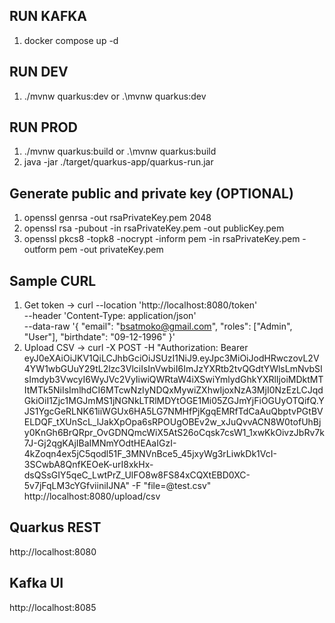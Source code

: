## RUN KAFKA
1. docker compose up -d

## RUN DEV
1. ./mvnw quarkus:dev or .\mvnw quarkus:dev

## RUN PROD
1. ./mvnw quarkus:build or .\mvnw quarkus:build
2. java -jar ./target/quarkus-app/quarkus-run.jar

## Generate public and private key (OPTIONAL)
1. openssl genrsa -out rsaPrivateKey.pem 2048
2. openssl rsa -pubout -in rsaPrivateKey.pem -out publicKey.pem
3. openssl pkcs8 -topk8 -nocrypt -inform pem -in rsaPrivateKey.pem -outform pem -out privateKey.pem

## Sample CURL
1. Get token -> curl --location 'http://localhost:8080/token' \
--header 'Content-Type: application/json' \
--data-raw '{
    "email": "bsatmoko@gmail.com",
    "roles": ["Admin", "User"],
    "birthdate": "09-12-1996"
}'
2. Upload CSV -> curl -X POST -H "Authorization: Bearer eyJ0eXAiOiJKV1QiLCJhbGciOiJSUzI1NiJ9.eyJpc3MiOiJodHRwczovL2V4YW1wbGUuY29tL2lzc3VlciIsInVwbiI6ImJzYXRtb2tvQGdtYWlsLmNvbSIsImdyb3VwcyI6WyJVc2VyIiwiQWRtaW4iXSwiYmlydGhkYXRlIjoiMDktMTItMTk5NiIsImlhdCI6MTcwNzIyNDQxMywiZXhwIjoxNzA3MjI0NzEzLCJqdGkiOiI1Zjc1MGJmMS1jNGNkLTRlMDYtOGE1Mi05ZGJmYjFiOGUyOTQifQ.YJS1YgcGeRLNK61iiWGUx6HA5LG7NMHfPjKgqEMRfTdCaAuQbptvPGtBVELDQF_tXUnScL_lJakXpOpa6sRPOUgOBEv2w_xJuQvvACN8W0tofUhBjy0KnGh6BrQRpr_OvGDNQmcWiX5AtS26oCqsk7csW1_1xwKkOivzJbRv7k7J-Gj2qgKAjIBaIMNmYOdtHEAaIGzI-4kZoqn4ex5jC5qodl51F_3MNVnBce5_45jxyWg3rLiwkDk1VcI-3SCwbA8QnfKEOeK-urI8xkHx-dsQSsGIY5qeC_LwtPrZ_UlFO8w8FS84xCQXtEBD0XC-5v7jFqLM3cYGfviiniIJNA" -F "file=@test.csv" http://localhost:8080/upload/csv

## Quarkus REST
http://localhost:8080

## Kafka UI
http://localhost:8085